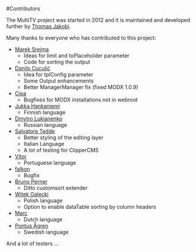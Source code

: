 #Contributors

The MultiTV project was started in 2012 and it is maintained and developed further by [Thomas Jakobi](https://github.com/jako).

Many thanks to everyone who has contributed to this project:

- [Marek Srejma](https://github.com/Sammyboy)
    - Ideas for limit and toPlaceholder parameter
    - Code for sorting the output
- [Danilo Cuculić](https://github.com/Eoler)
    - Idea for tplConfig parameter
    - Some Output enhancements
    - Better ManagerManager fix (fixed MODX 1.0.9)
- [Cipa](https://github.com/Cipa)
    - Bugfixes for MODX installations not in webroot
- [Jukka Hankaniemi](https://github.com/BlowbackDesign)
    - Finnish language
- [Dmytro Lukianenko](https://github.com/dmi3yy)
    - Russian language
- [Salvatore Tedde](https://github.com/microcipcip)
    - Better styling of the editing layer
    - Italian Language
    - A lot of testing for ClipperCMS
- [Vitor](https://github.com/vmoreira)
    - Portuguese language
- [falkon](https://github.com/falkon)
    - Bugfix
- [Bruno Perner](https://github.com/Bruno17)
    - Ditto customsort extender
- [Witek Galecki](https://github.com/witq)
    - Polish language
    - Option to enable dataTable sorting by column headers
- [Marc](https://github.com/fourroses666)
    - Dutch language
- [Pontus Ågren](https://github.com/Pont)
    - Swedish language

And a lot of testers ...

<!-- Piwik -->
<script type="text/javascript">
  var _paq = _paq || [];
  _paq.push(['trackPageView']);
  _paq.push(['enableLinkTracking']);
  (function() {
    var u="//piwik.partout.info/";
    _paq.push(['setTrackerUrl', u+'piwik.php']);
    _paq.push(['setSiteId', 12]);
    var d=document, g=d.createElement('script'), s=d.getElementsByTagName('script')[0];
    g.type='text/javascript'; g.async=true; g.defer=true; g.src=u+'piwik.js'; s.parentNode.insertBefore(g,s);
  })();
</script>
<noscript><p><img src="//piwik.partout.info/piwik.php?idsite=12" style="border:0;" alt="" /></p></noscript>
<!-- End Piwik Code -->
